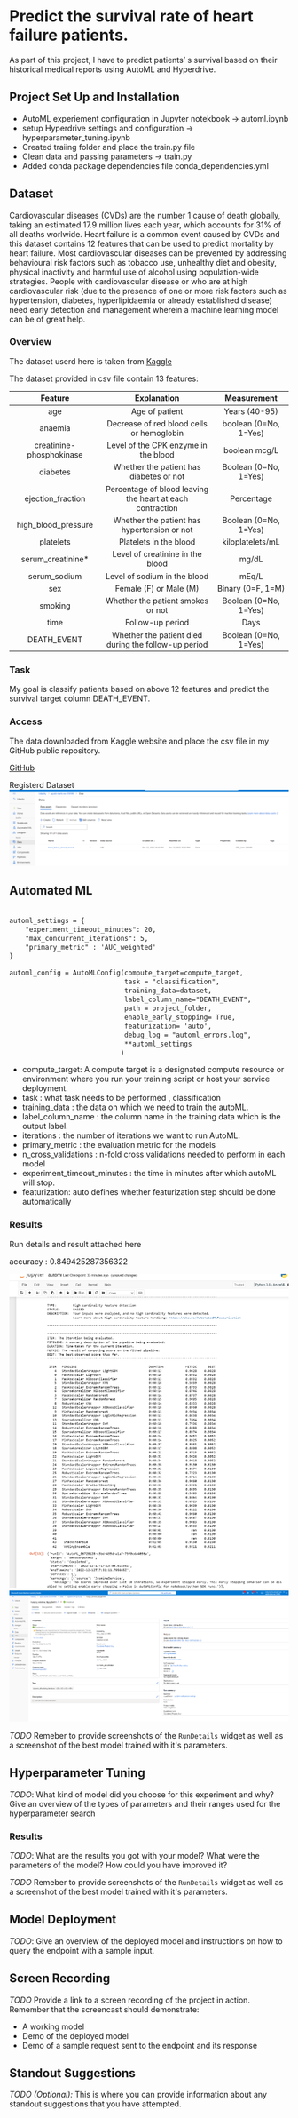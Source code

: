 # Predict the survival rate of heart failure patients.

As part of this project, I have to predict patients’ s survival based on their historical medical reports using AutoML and Hyperdrive.

## Project Set Up and Installation

- AutoML experiement configuration in Jupyter notekbook -> automl.ipynb
- setup Hyperdrive settings and configuration -> hyperparameter_tuning.ipynb
- Created traiing folder and place the train.py file
- Clean data and passing parameters -> train.py
- Added conda package dependencies file conda_dependencies.yml

## Dataset
Cardiovascular diseases (CVDs) are the number 1 cause of death globally, taking an estimated 17.9 million lives each year, which accounts for 31% of all deaths worlwide.
Heart failure is a common event caused by CVDs and this dataset contains 12 features that can be used to predict mortality by heart failure.
Most cardiovascular diseases can be prevented by addressing behavioural risk factors such as tobacco use, unhealthy diet and obesity, physical inactivity and harmful use of alcohol using population-wide strategies.
People with cardiovascular disease or who are at high cardiovascular risk (due to the presence of one or more risk factors such as hypertension, diabetes, hyperlipidaemia or already established disease) need early detection and management wherein a machine learning model can be of great help.

### Overview
The dataset userd here is taken from [Kaggle](https://www.kaggle.com/datasets/andrewmvd/heart-failure-clinical-data)

The dataset provided in csv file contain 13 features:

| Feature | Explanation | Measurement |
| :---: | :---: | :---: |
| age | Age of patient | Years (40-95) |
| anaemia | Decrease of red blood cells or hemoglobin | boolean (0=No, 1=Yes) |
| creatinine-phosphokinase | Level of the CPK enzyme in the blood | boolean mcg/L |
| diabetes | Whether the patient has diabetes or not | Boolean (0=No, 1=Yes) |
| ejection_fraction | Percentage of blood leaving the heart at each contraction | Percentage |
| high_blood_pressure | Whether the patient has hypertension or not | Boolean (0=No, 1=Yes) |
| platelets | Platelets in the blood | kiloplatelets/mL	|
| serum_creatinine*| Level of creatinine in the blood | mg/dL |
| serum_sodium | Level of sodium in the blood | mEq/L |
| sex | Female (F) or Male (M) | Binary (0=F, 1=M) |
| smoking | Whether the patient smokes or not | Boolean (0=No, 1=Yes) |
| time | Follow-up period | Days |
| DEATH_EVENT | Whether the patient died during the follow-up period | Boolean (0=No, 1=Yes) |

### Task
My goal is classify patients based on above 12 features and predict the survival target column DEATH_EVENT. 

### Access
The data downloaded from Kaggle website and place the csv file in my GitHub public repository.

[GitHub](https://raw.githubusercontent.com/jeeva-jose/Capstone-Project/main/heart_failure_clinical_records_dataset.csv)

Registerd Dataset
 ![Dataset](/Dataset.png "Register Dataset")

## Automated ML

```

automl_settings = {
    "experiment_timeout_minutes": 20,
    "max_concurrent_iterations": 5,
    "primary_metric" : 'AUC_weighted'
}

```
```
automl_config = AutoMLConfig(compute_target=compute_target,
                             task = "classification",
                             training_data=dataset,
                             label_column_name="DEATH_EVENT",   
                             path = project_folder,
                             enable_early_stopping= True,
                             featurization= 'auto',
                             debug_log = "automl_errors.log",
                             **automl_settings
                            )
```

- compute_target: A compute target is a designated compute resource or environment where you run your training script or host your service deployment.
- task : what task needs to be performed , classification
- training_data : the data on which we need to train the autoML.
- label_column_name : the column name in the training data which is the output label.
- iterations : the number of iterations we want to run AutoML.
- primary_metric : the evaluation metric for the models
- n_cross_validations : n-fold cross validations needed to perform in each model
- experiment_timeout_minutes : the time in minutes after which autoML will stop.
- featurization: auto defines whether featurization step should be done automatically 

     


### Results
Run details and result attached here

accuracy : 0.849425287356322

 ![BestMetric](/Best%20Metric.png "Best Result")
 ![BestMetric](/BestModel.png "Best Result")

*TODO* Remeber to provide screenshots of the `RunDetails` widget as well as a screenshot of the best model trained with it's parameters.

## Hyperparameter Tuning
*TODO*: What kind of model did you choose for this experiment and why? Give an overview of the types of parameters and their ranges used for the hyperparameter search


### Results
*TODO*: What are the results you got with your model? What were the parameters of the model? How could you have improved it?

*TODO* Remeber to provide screenshots of the `RunDetails` widget as well as a screenshot of the best model trained with it's parameters.

## Model Deployment
*TODO*: Give an overview of the deployed model and instructions on how to query the endpoint with a sample input.

## Screen Recording
*TODO* Provide a link to a screen recording of the project in action. Remember that the screencast should demonstrate:
- A working model
- Demo of the deployed  model
- Demo of a sample request sent to the endpoint and its response

## Standout Suggestions
*TODO (Optional):* This is where you can provide information about any standout suggestions that you have attempted.

